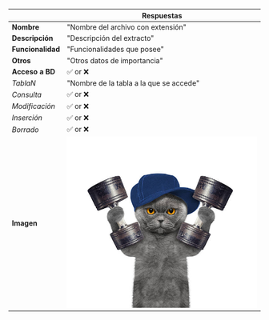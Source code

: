 |                   | **Respuestas**                          |
|-------------------|-----------------------------------------|
|**Nombre**         | "Nombre del archivo con extensión"      |
|**Descripción**    | "Descripción del extracto"              |
|**Funcionalidad**  | "Funcionalidades que posee"             |
|**Otros**          | "Otros datos de importancia"            |
|**Acceso a BD**    | ✅ or ❌                               |
|*TablaN*           | "Nombre de la tabla a la que se accede" |
|*Consulta*         | ✅ or ❌ |
|*Modificación*     | ✅ or ❌ |
|*Inserción*        | ✅ or ❌ |
|*Borrado*          | ✅ or ❌ |
|**Imagen**           | ![Nombre_Imagen](gatofuete2.jpg)|